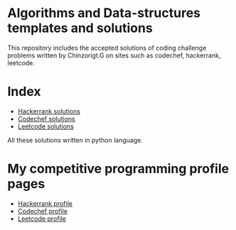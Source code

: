 # Algorithms and Data-structures templates and solutions

This repository includes the accepted solutions of coding challenge problems written by Chinzorigt.G on sites such as codechef, hackerrank, leetcode.

# Index

- [Hackerrank solutions](https://github.com/dschinzo/Algorithms-and-Data-structures/tree/master/site/HackerRank)
- [Codechef solutions](https://github.com/dschinzo/Algorithms-and-Data-structures/tree/master/site/Codechef)
- [Leetcode solutions](https://github.com/dschinzo/Algorithms-and-Data-structures/tree/master/site/Leetcode)

All these solutions written in python language.

# My competitive programming profile pages

- [Hackerrank profile](https://www.hackerrank.com/dschinzo)
- [Codechef profile](https://www.codechef.com/users/chinzorigt)
- [Leetcode profile](https://leetcode.com/dschinzo)
